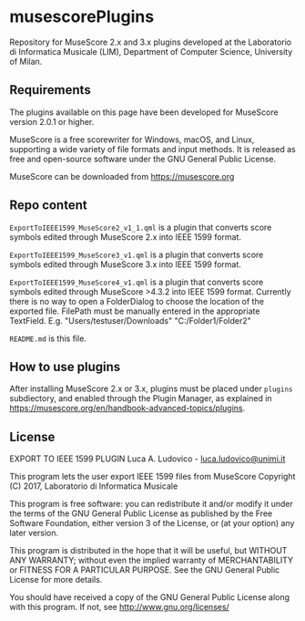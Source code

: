 # musescorePlugins
Repository for MuseScore 2.x and 3.x plugins developed at the Laboratorio di Informatica Musicale (LIM), Department of Computer Science, University of Milan.

## Requirements

The plugins available on this page have been developed for MuseScore version 2.0.1 or higher.

MuseScore is a free scorewriter for Windows, macOS, and Linux, supporting a wide variety of file formats and input methods. It is released as free and open-source software under the GNU General Public License.

MuseScore can be downloaded from <https://musescore.org>

## Repo content

`ExportToIEEE1599_MuseScore2_v1_1.qml` is a plugin that converts score symbols edited through MuseScore 2.x into IEEE 1599 format.

`ExportToIEEE1599_MuseScore3_v1.qml` is a plugin that converts score symbols edited through MuseScore 3.x into IEEE 1599 format.

`ExportToIEEE1599_MuseScore4_v1.qml` is a plugin that converts score symbols edited through MuseScore >4.3.2 into IEEE 1599 format. Currently there is no way to open a FolderDialog to choose the location of the exported file. FilePath must be manually entered in the appropriate TextField. E.g. "Users/testuser/Downloads" "C:/Folder1/Folder2"


`README.md` is this file.

## How to use plugins

After installing MuseScore 2.x or 3.x, plugins must be placed under `plugins` subdiectory, and enabled through the Plugin Manager, as explained in <https://musescore.org/en/handbook-advanced-topics/plugins>.

## License

EXPORT TO IEEE 1599 PLUGIN
Luca A. Ludovico - luca.ludovico@unimi.it

This program lets the user export IEEE 1599 files from MuseScore
Copyright (C) 2017, Laboratorio di Informatica Musicale

This program is free software: you can redistribute it and/or modify
it under the terms of the GNU General Public License as published by
the Free Software Foundation, either version 3 of the License, or
(at your option) any later version.

This program is distributed in the hope that it will be useful,
but WITHOUT ANY WARRANTY; without even the implied warranty of
MERCHANTABILITY or FITNESS FOR A PARTICULAR PURPOSE.  See the
GNU General Public License for more details.

You should have received a copy of the GNU General Public License
along with this program.  If not, see <http://www.gnu.org/licenses/>

